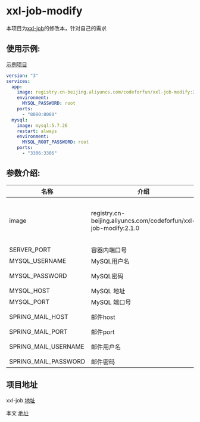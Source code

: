 # xxl-job-modify

本项目为[xxl-job](http://www.xuxueli.com/xxl-job/)的修改本，针对自己的需求

## 使用示例:

[示例项目](https://gitee.com/consolelog/xxl-job-modify-sample)

```yaml
version: "3"
services:
  app:
    image: registry.cn-beijing.aliyuncs.com/codeforfun/xxl-job-modify:2.1.0
    environment:
      MYSQL_PASSWORD: root
    ports:
      - "8080:8080"
  mysql:
    image: mysql:5.7.26
    restart: always
    environment:
      MYSQL_ROOT_PASSWORD: root
    ports:
      - "3306:3306"
```

## 参数介绍:

名称 | 介绍 | 备注
---|---|---
image | registry.cn-beijing.aliyuncs.com/codeforfun/xxl-job-modify:2.1.0 | 最新版本latest，建议使用精确版本防止更新后被覆盖
SERVER_PORT | 容器内端口号 | 默认为8080
MYSQL_USERNAME | MySQL用户名 | 默认为 root
MYSQL_PASSWORD | MySQL密码 | 默认为 root_pwd
MYSQL_HOST | MySQL 地址 | 默认为 mysql
MYSQL_PORT | MySQL 端口号 | 默认为 3306
SPRING_MAIL_HOST | 邮件host | 默认为 smtp.qq.com
SPRING_MAIL_PORT | 邮件port | 默认为 25
SPRING_MAIL_USERNAME | 邮件用户名 | 默认为 xxx@qq.com
SPRING_MAIL_PASSWORD | 邮件密码 | 默认为 xxx

## 项目地址

xxl-job [地址](https://gitee.com/xuxueli0323/xxl-job.git)

本文 [地址](https://github.com/qq253498229/xxl-job-modify.git)